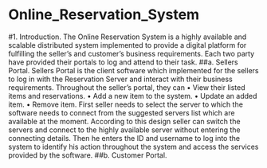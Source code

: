 # Online_Reservation_System

#1. Introduction.
The Online Reservation System is a highly available and scalable distributed system implemented to provide a digital platform for fulfilling the seller’s and customer’s business requirements. Each two party have provided their portals to log and attend to their task.
##a. Sellers Portal.
Sellers Portal is the client software which implemented for the sellers to log in with the Reservation Server and interact with their business requirements. Throughout the seller’s portal, they can
• View their listed items and reservations.
• Add a new item to the system.
• Update an added item.
• Remove item.
First seller needs to select the server to which the software needs to connect from the suggested servers list which are available at the moment. According to this design seller can switch the servers and connect to the highly available server without entering the connecting details. Then he enters the ID and username to log into the system to identify his action throughout the system and access the services provided by the software.
##b. Customer Portal.
